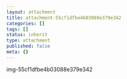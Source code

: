 ```yaml
---
layout: attachment
title: attachment-55cf1dfbe4b03088e379e342
categories: []
tags: []
status: inherit
type: attachment
published: false
meta: {}
---
```

img-55cf1dfbe4b03088e379e342

